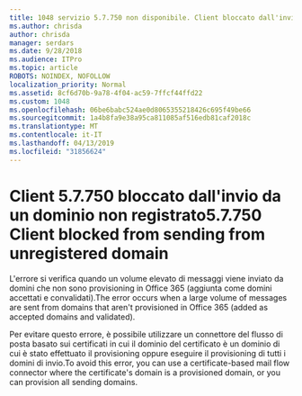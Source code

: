 ```yaml
---
title: 1048 servizio 5.7.750 non disponibile. Client bloccato dall'invio di domini non registrati
ms.author: chrisda
author: chrisda
manager: serdars
ms.date: 9/28/2018
ms.audience: ITPro
ms.topic: article
ROBOTS: NOINDEX, NOFOLLOW
localization_priority: Normal
ms.assetid: 8cf6d70b-9a78-4f04-ac59-7ffcf44ffd22
ms.custom: 1048
ms.openlocfilehash: 06be6babc524ae0d8065355218426c695f49be66
ms.sourcegitcommit: 1a4b8fa9e38a95ca811085af516edb81caf2018c
ms.translationtype: MT
ms.contentlocale: it-IT
ms.lasthandoff: 04/13/2019
ms.locfileid: "31856624"
---
```

# <a name="57750-client-blocked-from-sending-from-unregistered-domain"></a><span data-ttu-id="99cad-103">Client 5.7.750 bloccato dall'invio da un dominio non registrato</span><span class="sxs-lookup"><span data-stu-id="99cad-103">5.7.750 Client blocked from sending from unregistered domain</span></span>

<span data-ttu-id="99cad-104">L'errore si verifica quando un volume elevato di messaggi viene inviato da domini che non sono provisioning in Office 365 (aggiunta come domini accettati e convalidati).</span><span class="sxs-lookup"><span data-stu-id="99cad-104">The error occurs when a large volume of messages are sent from domains that aren't provisioned in Office 365 (added as accepted domains and validated).</span></span>

<span data-ttu-id="99cad-105">Per evitare questo errore, è possibile utilizzare un connettore del flusso di posta basato sui certificati in cui il dominio del certificato è un dominio di cui è stato effettuato il provisioning oppure eseguire il provisioning di tutti i domini di invio.</span><span class="sxs-lookup"><span data-stu-id="99cad-105">To avoid this error, you can use a certificate-based mail flow connector where the certificate's domain is a provisioned domain, or you can provision all sending domains.</span></span>
